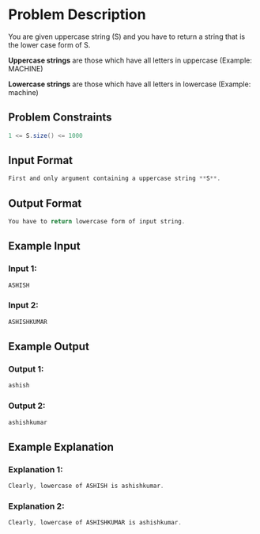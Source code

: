 # Problem Description

You are given uppercase string (S) and you have to return a string that is the lower case form of S.

**Uppercase strings** are those which have all letters in uppercase (Example: MACHINE)

**Lowercase strings** are those which have all letters in lowercase (Example: machine)

## Problem Constraints
```java
1 <= S.size() <= 1000
```
## Input Format
```java
First and only argument containing a uppercase string **S**.
```
## Output Format
```java
You have to return lowercase form of input string.
```
## Example Input

### Input 1:
```java
ASHISH
```
### Input 2:

````java
ASHISHKUMAR
````
## Example Output

### Output 1:
```JAVA
ashish
```
### Output 2:
```java
ashishkumar
```
## Example Explanation

### Explanation 1:

```java
Clearly, lowercase of ASHISH is ashishkumar.
```
### Explanation 2:

```java
Clearly, lowercase of ASHISHKUMAR is ashishkumar.
```
